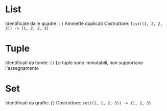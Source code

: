 # List
Identificate dalle quadre: `[]`
Ammette duplicati
Costruttore: `list((1, 2, 2, 3)) -> [1, 2, 2, 3]`
# Tuple
Identificati da tonde: `()`
Le tuple sono immutabili, non supportano l'assegnamento
# Set
Identificati da graffe: `{}`
Costruttore: `set((1, 1, 2, 3)) -> {1, 2, 3}`
